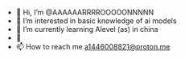 - 👋 Hi, I’m @AAAAAARRRROOOOONNNNN
- 👀 I’m interested in basic knowledge of ai models
- 🌱 I’m currently learning Alevel (as) in china
- 💞️ 
- 📫 How to reach me a1446008821@proton.me

<!---
AAAAAARRRROOOOONNNNN/AAAAAARRRROOOOONNNNN is a ✨ special ✨ repository because its `README.md` (this file) appears on your GitHub profile.
You can click the Preview link to take a look at your changes.
--->
